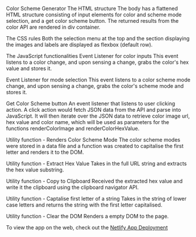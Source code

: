 Color Scheme Generator
The HTML structure
The body has a flattened HTML structure consisting of input elements for color and scheme mode selection, and a get color scheme button.
The returned results from the color API are rendered in div container.

The CSS rules
Both the selection menu at the top and the section displaying the images and labels are displayed as flexbox (default row).

The JavaScript functionalities
Event Listener for color inputs
This event listens to a color change, and upon sensing a change, grabs the color's hex value and stores it.

Event Listener for mode selection
This event listens to a color scheme mode change, and upon sensing a change, grabs the color's scheme mode and stores it.

Get Color Scheme button
An event listener that listens to user clicking action. A click action would fetch JSON data from the API and parse into JavaScript.
It will then iterate over the JSON data to retrieve color image url, hex value and color name, which will be used as parameters for the functions renderColorImage and renderColorHexValue.

Utility function - Renders Color Scheme Mode
The color scheme modes were stored in a data file and a function was created to capitalise the first letter and renders it to the DOM.

Utility function - Extract Hex Value
Takes in the full URL string and extracts the hex value substring.

Utility function - Copy to Clipboard
Received the extracted hex value and write it the clipboard using the clipboard navigator API.

Utility function - Captalise first letter of a string
Takes in the string of lower case letters and returns the string with the first letter capitalised.

Utility function - Clear the DOM
Renders a empty DOM to the page.

To view the app on the web, check out the [Netlify App Deployment](https://color-scheme-generator-tom.netlify.app/)
